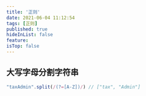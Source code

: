```yaml
---
title: '正则'
date: 2021-06-04 11:12:54
tags: [正则]
published: true
hideInList: false
feature: 
isTop: false
---
```

## 大写字母分割字符串 
```js
"taxAdmin".split(/(?=[A-Z])/) // ["tax", "Admin"]
```
